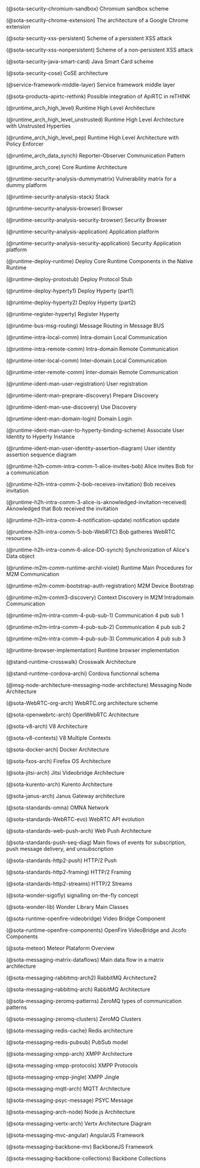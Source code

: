 (@sota-security-chromium-sandbox) Chromium sandbox scheme

(@sota-security-chrome-extension) The architecture of a Google Chrome extension

(@sota-security-xss-persistent) Scheme of a persistent XSS attack

(@sota-security-xss-nonpersistent) Scheme of a non-persistent XSS attack

(@sota-security-java-smart-card) Java Smart Card scheme

(@sota-security-cose) CoSE architecture

(@service-framework-middle-layer) Service framework middle layer

(@sota-products-apirtc-rethink) Possible integration of ApiRTC in reTHINK

(@runtime_arch_high_level) Runtime High Level Architecture

(@runtime_arch_high_level_unstrusted) Runtime High Level Architecture with Unstrusted Hyperties

(@runtime_arch_high_level_pep) Runtime High Level Architecture with Policy Enforcer

(@runtime_arch_data_synch) Reporter-Observer Communication Pattern

(@runtime_arch_core) Core Runtime Architecture

(@runtime-security-analysis-dummymatrix) Vulnerability matrix for a dummy platform

(@runtime-security-analysis-stack) Stack

(@runtime-security-analysis-browser) Browser

(@runtime-security-analysis-security-browser) Security Browser

(@runtime-security-analysis-application) Application platform

(@runtime-security-analysis-security-application) Security Application platform

(@runtime-deploy-runtime) Deploy Core Runtime Components in the Native Runtime

(@runtime-deploy-protostub) Deploy Protocol Stub

(@runtime-deploy-hyperty1) Deploy Hyperty (part1)

(@runtime-deploy-hyperty2) Deploy Hyperty (part2)

(@runtime-register-hyperty) Register Hyperty

(@runtime-bus-msg-routing) Message Routing in Message BUS

(@runtime-intra-local-comm) Intra-domain Local Communication

(@runtime-intra-remote-comm) Intra-domain Remote Communication

(@runtime-inter-local-comm) Inter-domain Local Communication

(@runtime-inter-remote-comm) Inter-domain Remote Communication

(@runtime-ident-man-user-registration) User registration

(@runtime-ident-man-preprare-discovery) Prepare Discovery

(@runtime-ident-man-use-discovery) Use Discovery

(@runtime-ident-man-domain-login) Domain Login

(@runtime-ident-man-user-to-hyperty-binding-scheme) Associate User Identity to Hyperty Instance

(@runtime-ident-man-user-identity-assertion-diagram) User identity assertion sequence diagram

(@runtime-h2h-comm-intra-comm-1-alice-invites-bob) Alice invites Bob for a communication

(@runtime-h2h-intra-comm-2-bob-receives-invitation) Bob receives invitation

(@runtime-h2h-intra-comm-3-alice-is-aknowledged-invitation-received) Aknowledged that Bob received the invitation

(@runtime-h2h-intra-comm-4-notification-update) notification update

(@runtime-h2h-intra-comm-5-bob-WebRTC) Bob gatheres WebRTC resources

(@runtime-h2h-intra-comm-6-alice-DO-synch) Synchronization of Alice's Data object

(@runtime-m2m-comm-runtime-archit-violet) Runtime Main Procedures for M2M Communication

(@runtime-m2m-comm-bootstrap-auth-registration) M2M Device Bootstrap

(@runtime-m2m-comm3-discovery) Context Discovery in M2M Intradomain Communication

(@runtime-m2m-intra-comm-4-pub-sub-1) Communication 4 pub sub 1

(@runtime-m2m-intra-comm-4-pub-sub-2) Communication 4 pub sub 2

(@runtime-m2m-intra-comm-4-pub-sub-3) Communication 4 pub sub 3

(@runtime-browser-implementation) Runtime browser implementation

(@stand-runtime-crosswalk) Crosswalk Architecture

(@stand-runtime-cordova-archi) Cordova functionnal schema

(@msg-node-architecture-messaging-node-architecture) Messaging Node Architecture

(@sota-WebRTC-org-arch) WebRTC.org architecture scheme

(@sota-openwebrtc-arch) OpenWebRTC Architecture

(@sota-v8-arch) V8 Architecture

(@sota-v8-contexts) V8 Multiple Contexts

(@sota-docker-arch) Docker Architecture

(@sota-fxos-arch) Firefox OS Architecture

(@sota-jitsi-arch) Jitsi Videobridge Architecture

(@sota-kurento-arch) Kurento Architecture

(@sota-janus-arch) Janus Gateway architecture

(@sota-standards-omna) OMNA Network

(@sota-standards-WebRTC-evo) WebRTC API evolution

(@sota-standards-web-push-arch) Web Push Architecture

(@sota-standards-push-seq-diag) Main flows of events for subscription, push message delivery, and unsubscription

(@sota-standards-http2-push) HTTP/2 Push

(@sota-standards-http2-framing) HTTP/2 Framing

(@sota-standards-http2-streams) HTTP/2 Streams

(@sota-wonder-sigofly) signalling on-the-fly concept

(@sota-wonder-lib) Wonder Library Main Classes

(@sota-runtime-openfire-videobridge) Video Bridge Component

(@sota-runtime-openfire-components) OpenFire VideoBridge and Jicofo Components

(@sota-meteor) Meteor Plataform Overview

(@sota-messaging-matrix-dataflows) Main data flow in a matrix architecture

(@sota-messaging-rabbitmq-arch2) RabbitMQ Architecture2

(@sota-messaging-rabbitmq-arch) RabbitMQ Architecture

(@sota-messaging-zeromq-patterns) ZeroMQ types of communication patterns

(@sota-messaging-zeromq-clusters) ZeroMQ Clusters

(@sota-messaging-redis-cache) Redis architecture

(@sota-messaging-redis-pubsub) PubSub model

(@sota-messaging-xmpp-arch) XMPP Architecture

(@sota-messaging-xmpp-protocols) XMPP Protocols

(@sota-messaging-xmpp-jingle) XMPP Jingle

(@sota-messaging-mqtt-arch) MQTT Architecture

(@sota-messaging-psyc-message) PSYC Message

(@sota-messaging-arch-node) Node.js Architecture

(@sota-messaging-vertx-arch) Vertx Architecture Diagram

(@sota-messaging-mvc-angular) AngularJS Framework

(@sota-messaging-backbone-mv) BackboneJS Framework

(@sota-messaging-backbone-collections) Backbone Collections

